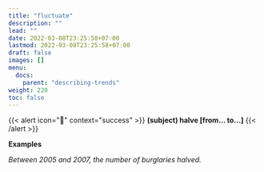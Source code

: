 ```yaml
---
title: "fluctuate"
description: ""
lead: ""
date: 2022-03-08T23:25:58+07:00
lastmod: 2022-03-08T23:25:58+07:00
draft: false
images: []
menu:
  docs:
    parent: "describing-trends"
weight: 220
toc: false
---
```


{{< alert icon="🌱" context="success" >}}
**(subject) halve [from... to...]**
{{< /alert >}}

**Examples**

_Between 2005 and 2007, the number of burglaries halved._